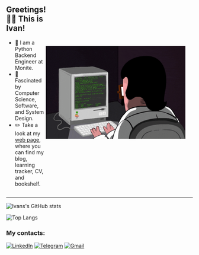<div style="display: flex; align-items: center;">
  <div style="flex: 1;">
  
  ## Greetings! 🤘😊 This is Ivan!

  - :penguin: I am a Python Backend Engineer at Monite.
  - :mag_right: Fascinated by Computer Science, Software, and System Design.
  - :pencil2: Take a look at my [web page](https://wannahack.in/), where you can find my blog, learning tracker, CV, and bookshelf.

  </div>
  <div style="margin-right: 20px;">
    <img src="https://github.com/m0n0x41d/m0n0x41d/blob/main/coder.gif" alt="Coder" width="400" height="250"/>
  </div>
</div>

---


![Ivans's GitHub stats](https://github-readme-stats.vercel.app/api?username=m0n0x41d&show_icons=true&theme=dark)

![Top Langs](https://github-readme-stats.vercel.app/api/top-langs/?username=m0n0x41d&hide_progress=true)


### My contacts:

[![LinkedIn](https://img.shields.io/badge/LinkedIn-0077B5?style=for-the-badge&logo=linkedin&logoColor=white)](https://www.linkedin.com/in/ivan-zakutnii-a43851203/)
[![Telegram](https://img.shields.io/badge/Telegram-2CA5E0?style=for-the-badge&logo=telegram&logoColor=white)](https://t.me/m0n0x41d)
[![Gmail](https://img.shields.io/badge/Gmail-D14836?style=for-the-badge&logo=gmail&logoColor=white)](mailto:zakutnii.ivan@gmail.com)

